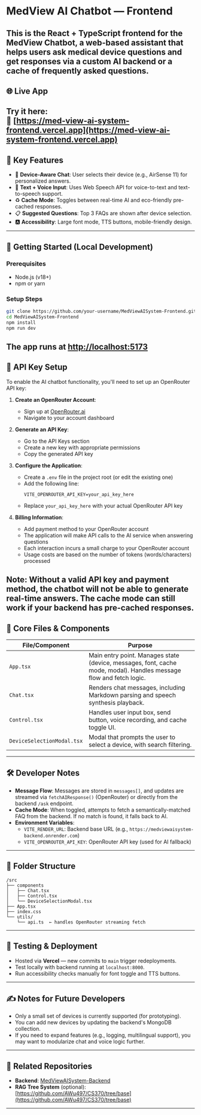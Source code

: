 # MedView AI Chatbot — Frontend
This is the React + TypeScript frontend for the **MedView Chatbot**, a web-based assistant that helps users ask medical device questions and get responses via a custom AI backend or a cache of frequently asked questions.
---
## 🌐 Live App
Try it here:  
🔗 [https://med-view-ai-system-frontend.vercel.app](https://med-view-ai-system-frontend.vercel.app)
---
## 🧠 Key Features
- 🔎 **Device-Aware Chat**: User selects their device (e.g., AirSense 11) for personalized answers.
- 🧵 **Text + Voice Input**: Uses Web Speech API for voice-to-text and text-to-speech support.
- ♻️ **Cache Mode**: Toggles between real-time AI and eco-friendly pre-cached responses.
- 📋 **Suggested Questions**: Top 3 FAQs are shown after device selection.
- 🅰️ **Accessibility**: Large font mode, TTS buttons, mobile-friendly design.
---
## 🏁 Getting Started (Local Development)
### Prerequisites
- Node.js (v18+)
- npm or yarn
### Setup Steps
```bash
git clone https://github.com/your-username/MedViewAISystem-Frontend.git
cd MedViewAISystem-Frontend
npm install
npm run dev
```
The app runs at [http://localhost:5173](http://localhost:5173)
---
## 🔑 API Key Setup
To enable the AI chatbot functionality, you'll need to set up an OpenRouter API key:

1. **Create an OpenRouter Account**:
   - Sign up at [OpenRouter.ai](https://openrouter.ai)
   - Navigate to your account dashboard

2. **Generate an API Key**:
   - Go to the API Keys section
   - Create a new key with appropriate permissions
   - Copy the generated API key

3. **Configure the Application**:
   - Create a `.env` file in the project root (or edit the existing one)
   - Add the following line:
     ```
     VITE_OPENROUTER_API_KEY=your_api_key_here
     ```
   - Replace `your_api_key_here` with your actual OpenRouter API key

4. **Billing Information**:
   - Add payment method to your OpenRouter account
   - The application will make API calls to the AI service when answering questions
   - Each interaction incurs a small charge to your OpenRouter account
   - Usage costs are based on the number of tokens (words/characters) processed

**Note**: Without a valid API key and payment method, the chatbot will not be able to generate real-time answers. The cache mode can still work if your backend has pre-cached responses.
---
## 🔧 Core Files & Components
| File/Component         | Purpose |
|------------------------|---------|
| `App.tsx`              | Main entry point. Manages state (device, messages, font, cache mode, modal). Handles message flow and fetch logic. |
| `Chat.tsx`             | Renders chat messages, including Markdown parsing and speech synthesis playback. |
| `Control.tsx`          | Handles user input box, send button, voice recording, and cache toggle UI. |
| `DeviceSelectionModal.tsx` | Modal that prompts the user to select a device, with search filtering. |
---
## 🛠️ Developer Notes
- **Message Flow**: Messages are stored in `messages[]`, and updates are streamed via `fetchAIResponse()` (OpenRouter) or directly from the backend `/ask` endpoint.
- **Cache Mode**: When toggled, attempts to fetch a semantically-matched FAQ from the backend. If no match is found, it falls back to AI.
- **Environment Variables**:
  - `VITE_RENDER_URL`: Backend base URL (e.g., `https://medviewaisystem-backend.onrender.com`)
  - `VITE_OPENROUTER_API_KEY`: OpenRouter API key (used for AI fallback)
---
## 📁 Folder Structure
```
/src
├── components
│   ├── Chat.tsx
│   ├── Control.tsx
│   └── DeviceSelectionModal.tsx
├── App.tsx
├── index.css
└── utils/
    └── api.ts  ← handles OpenRouter streaming fetch
```
---
## 🧪 Testing & Deployment
- Hosted via **Vercel** — new commits to `main` trigger redeployments.
- Test locally with backend running at `localhost:8000`.
- Run accessibility checks manually for font toggle and TTS buttons.
---
## ✍️ Notes for Future Developers
- Only a small set of devices is currently supported (for prototyping).
- You can add new devices by updating the backend's MongoDB collection.
- If you need to expand features (e.g., logging, multilingual support), you may want to modularize chat and voice logic further.
---
## 🔗 Related Repositories
- **Backend**: [MedViewAISystem-Backend](https://github.com/your-username/MedViewAISystem-Backend)
- **RAG Tree System** (optional): [https://github.com/AWu497/CS370/tree/base](https://github.com/AWu497/CS370/tree/base)
---
